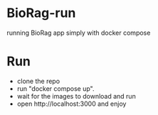 # BioRag-run
running BioRag app simply with docker compose

# Run
- clone the repo
- run "docker compose up".
- wait for the images to download and run
- open http://localhost:3000 and enjoy
